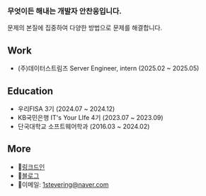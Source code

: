 ### 무엇이든 해내는 개발자 안찬웅입니다.
문제의 본질에 집중하여 다양한 방법으로 문제를 해결합니다.

## Work
- (주)데이터스트림즈 Server Engineer, intern (2025.02 ~ 2025.05)

## Education
- 우리FISA 3기 (2024.07 ~ 2024.12)
- KB국민은행 IT's Your LIfe 4기 (2023.07 ~ 2023.09)
- 단국대학교 소프트웨어학과 (2016.03 ~ 2024.02)

## More
- :link:[링크드인](https://www.linkedin.com/feed/)
- :pencil:[블로그](https://cookie.tistory.com/)
- :e-mail:이메일: 1stevering@naver.com

